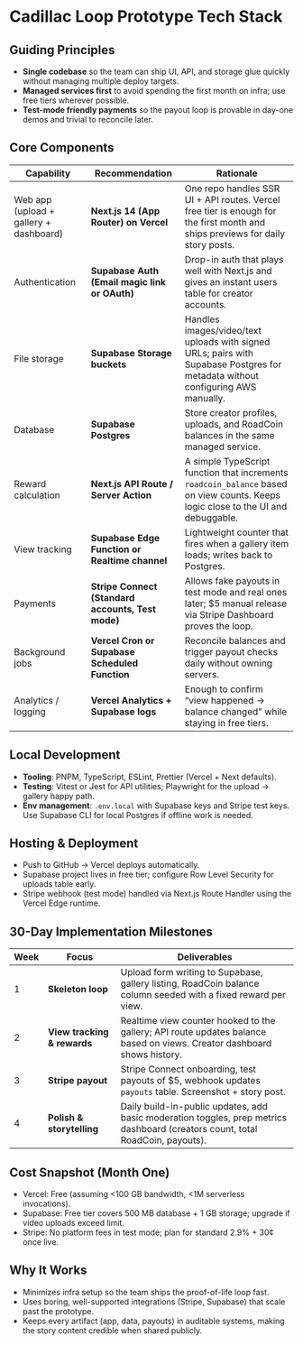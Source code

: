 # Cadillac Loop Prototype Tech Stack

## Guiding Principles
- **Single codebase** so the team can ship UI, API, and storage glue quickly without managing multiple deploy targets.
- **Managed services first** to avoid spending the first month on infra; use free tiers wherever possible.
- **Test-mode friendly payments** so the payout loop is provable in day-one demos and trivial to reconcile later.

## Core Components

| Capability | Recommendation | Rationale |
| --- | --- | --- |
| Web app (upload + gallery + dashboard) | **Next.js 14 (App Router) on Vercel** | One repo handles SSR UI + API routes. Vercel free tier is enough for the first month and ships previews for daily story posts. |
| Authentication | **Supabase Auth (Email magic link or OAuth)** | Drop-in auth that plays well with Next.js and gives an instant users table for creator accounts. |
| File storage | **Supabase Storage buckets** | Handles images/video/text uploads with signed URLs; pairs with Supabase Postgres for metadata without configuring AWS manually. |
| Database | **Supabase Postgres** | Store creator profiles, uploads, and RoadCoin balances in the same managed service. |
| Reward calculation | **Next.js API Route / Server Action** | A simple TypeScript function that increments `roadcoin_balance` based on view counts. Keeps logic close to the UI and debuggable. |
| View tracking | **Supabase Edge Function or Realtime channel** | Lightweight counter that fires when a gallery item loads; writes back to Postgres. |
| Payments | **Stripe Connect (Standard accounts, Test mode)** | Allows fake payouts in test mode and real ones later; $5 manual release via Stripe Dashboard proves the loop. |
| Background jobs | **Vercel Cron or Supabase Scheduled Function** | Reconcile balances and trigger payout checks daily without owning servers. |
| Analytics / logging | **Vercel Analytics + Supabase logs** | Enough to confirm “view happened → balance changed” while staying in free tiers. |

## Local Development
- **Tooling**: PNPM, TypeScript, ESLint, Prettier (Vercel + Next defaults).
- **Testing**: Vitest or Jest for API utilities; Playwright for the upload → gallery happy path.
- **Env management**: `.env.local` with Supabase keys and Stripe test keys. Use Supabase CLI for local Postgres if offline work is needed.

## Hosting & Deployment
- Push to GitHub → Vercel deploys automatically.
- Supabase project lives in free tier; configure Row Level Security for uploads table early.
- Stripe webhook (test mode) handled via Next.js Route Handler using the Vercel Edge runtime.

## 30-Day Implementation Milestones

| Week | Focus | Deliverables |
| --- | --- | --- |
| 1 | **Skeleton loop** | Upload form writing to Supabase, gallery listing, RoadCoin balance column seeded with a fixed reward per view. |
| 2 | **View tracking & rewards** | Realtime view counter hooked to the gallery; API route updates balance based on views. Creator dashboard shows history. |
| 3 | **Stripe payout** | Stripe Connect onboarding, test payouts of $5, webhook updates `payouts` table. Screenshot + story post. |
| 4 | **Polish & storytelling** | Daily build-in-public updates, add basic moderation toggles, prep metrics dashboard (creators count, total RoadCoin, payouts). |

## Cost Snapshot (Month One)
- Vercel: Free (assuming <100 GB bandwidth, <1M serverless invocations).
- Supabase: Free tier covers 500 MB database + 1 GB storage; upgrade if video uploads exceed limit.
- Stripe: No platform fees in test mode; plan for standard 2.9% + 30¢ once live.

## Why It Works
- Minimizes infra setup so the team ships the proof-of-life loop fast.
- Uses boring, well-supported integrations (Stripe, Supabase) that scale past the prototype.
- Keeps every artifact (app, data, payouts) in auditable systems, making the story content credible when shared publicly.
